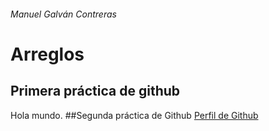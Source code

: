 ###### Manuel Galván Contreras
# Arreglos

## Primera práctica de github

Hola mundo.
##Segunda práctica de Github
[Perfil de Github](https://github.com/ManuelGalvanContreras)
